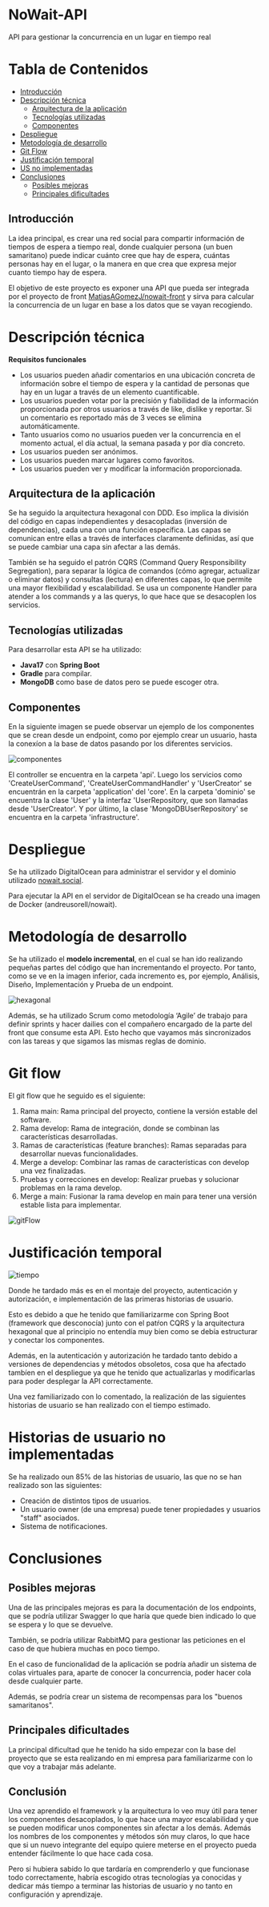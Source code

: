 # NoWait-API
API para gestionar la concurrencia en un lugar en tiempo real

# Tabla de Contenidos

- [Introducción](#introducción)
- [Descripción técnica](#descripción-técnica)
    - [Arquitectura de la aplicación](#arquitectura-de-la-aplicación)
    - [Tecnologías utilizadas](#tecnologías-utilizadas)
    - [Componentes](#componentes)
- [Despliegue](#despliegue)
- [Metodología de desarrollo](#metodología-de-desarrollo)
- [Git Flow](#git-flow)
- [Justificación temporal](#justificación-temporal)
- [US no implementadas](#Historias-de-usuario-no-implementadas)
- [Conclusiones](#conclusiones)
    - [Posibles mejoras](#posibles-mejoras)
    - [Principales dificultades](#principales-dificultades)


## Introducción

La idea principal, es crear una red social para compartir información de tiempos de espera a tiempo real, donde cualquier persona (un buen samaritano) puede indicar cuánto cree que hay de espera, cuántas personas hay en el lugar, o la manera en que crea que expresa mejor cuanto tiempo hay de espera.

El objetivo de este proyecto es exponer una API que pueda ser integrada por el proyecto de front [MatiasAGomezJ/nowait-front](https://github.com/MatiasAGomezJ/nowait-front) y sirva para calcular la concurrencia de un lugar en base a los datos que se vayan recogiendo.

# Descripción técnica

**Requisitos funcionales**

- Los usuarios pueden añadir comentarios en una ubicación concreta de información sobre el tiempo de espera y la cantidad de personas que hay en un lugar a través de un elemento cuantificable.
- Los usuarios pueden votar por la precisión y fiabilidad de la información proporcionada por otros usuarios a través de like, dislike y reportar. Si un comentario es reportado más de 3 veces se elimina automáticamente.
- Tanto usuarios como no usuarios pueden ver la concurrencia en el momento actual, el día actual, la semana pasada y por día concreto.
- Los usuarios pueden ser anónimos.
- Los usuarios pueden marcar lugares como favoritos.
- Los usuarios pueden ver y modificar la información proporcionada.

## Arquitectura de la aplicación

Se ha seguido la arquitectura hexagonal con DDD. Eso implica la división del código en capas independientes y desacopladas (inversión de dependencias), cada una con una función específica. Las capas se comunican entre ellas a través de interfaces claramente definidas, así que se puede cambiar una capa sin afectar a las demás.

También se ha seguido el patrón CQRS (Command Query Responsibility Segregation), para separar la lógica de comandos (cómo agregar, actualizar o eliminar datos) y consultas (lectura) en diferentes capas, lo que permite una mayor flexibilidad y escalabilidad. Se usa un componente Handler para atender a los commands y a las querys, lo que hace que se desacoplen los servicios.

## Tecnologías utilizadas

Para desarrollar esta API se ha utilizado:
- **Java17** con **Spring Boot**
- **Gradle** para compilar.
- **MongoDB** como base de datos pero se puede escoger otra.

## Componentes

En la siguiente imagen se puede observar un ejemplo de los componentes que se crean desde un endpoint, como por ejemplo crear un usuario, hasta la conexíon a la base de datos pasando por los diferentes servicios.

![componentes](imgs/Captura%20desde%202023-06-01%2009-48-12.png)

El controller se encuentra en la carpeta 'api'. Luego los servicios como 'CreateUserCommand', 'CreateUserCommandHandler' y 'UserCreator' se encuentrán en la carpeta 'application' del 'core'. En la carpeta 'dominio' se encuentra la clase 'User' y la interfaz 'UserRepository, que son llamadas desde 'UserCreator'. Y por último, la clase 'MongoDBUserRepository' se encuentra en la carpeta 'infrastructure'.

# Despliegue

Se ha utilizado DigitalOcean para administrar el servidor y el dominio utilizado [nowait.social](http://nowait.social/).

Para ejecutar la API en el servidor de DigitalOcean se ha creado una imagen de Docker (andreusorell/nowait).

# Metodología de desarrollo

Se ha utilizado el **modelo incremental**, en el cual se han ido realizando pequeñas partes del código que han incrementando el proyecto. Por tanto, como se ve en la imagen inferior, cada incremento es, por ejemplo, Análisis, Diseño, Implementación y Prueba de un endpoint.

![hexagonal](imgs/Captura.PNG)

Además, se ha utilizado Scrum como metodología ‘Agile’ de trabajo para definir sprints y hacer dailies con el compañero encargado de la parte del front que consume esta API. Esto hecho que vayamos más sincronizados con las tareas y que sigamos las mismas reglas de dominio.

# Git flow

El git flow que he seguido es el siguiente:

1. Rama main: Rama principal del proyecto, contiene la versión estable del software.
2. Rama develop: Rama de integración, donde se combinan las características desarrolladas.
3. Ramas de características (feature branches): Ramas separadas para desarrollar nuevas funcionalidades.
4. Merge a develop: Combinar las ramas de características con develop una vez finalizadas.
5. Pruebas y correcciones en develop: Realizar pruebas y solucionar problemas en la rama develop.
6. Merge a main: Fusionar la rama develop en main para tener una versión estable lista para implementar.

![gitFlow](imgs/Captura%20desde%202023-06-12%2012-26-54.png)

# Justificación temporal

![tiempo](imgs/image.png)

Donde he tardado más es en el montaje del proyecto, autenticación y autorización, e implementación de las primeras historias de usuario.

Esto es debido a que he tenido que familiarizarme con Spring Boot (framework que desconocía) junto con el patŕon CQRS y la arquitectura hexagonal que al principio no entendía muy bien como se debía estructurar y conectar los componentes.

Además, en la autenticación y autorización he tardado tanto debido a versiones de dependencias y métodos obsoletos, cosa que ha afectado tambíen en el despliegue ya que he tenido que actualizarlas y modificarlas para poder desplegar la API correctamente.

Una vez familiarizado con lo comentado, la realización de las siguientes historias de usuario se han realizado con el tiempo estimado.

# Historias de usuario no implementadas

Se ha realizado oun 85% de las historias de usuario, las que no se han realizado son las siguientes:
- Creación de distintos tipos de usuarios.
- Un usuario owner (de una empresa) puede tener propiedades y usuarios "staff" asociados.
- Sistema de notificaciones.

# Conclusiones

## Posibles mejoras

Una de las principales mejoras es para la documentación de los endpoints, que se podría utilizar Swagger lo que haría que quede bien indicado lo que se espera y lo que se devuelve.

También, se podría utilizar RabbitMQ para gestionar las peticiones en el caso de que hubiera muchas en poco tiempo.

En el caso de funcionalidad de la aplicación se podría añadir un sistema de colas virtuales para, aparte de conocer la concurrencia, poder hacer cola desde cualquier parte.

Además, se podría crear un sistema de recompensas para los "buenos samaritanos".

## Principales dificultades

La principal dificultad que he tenido ha sido empezar con la base del proyecto que se esta realizando en mi empresa para familiarizarme con lo que voy a trabajar más adelante.

## Conclusión

Una vez aprendido el framework y la arquitectura lo veo muy útil para tener los componentes desacoplados, lo que hace una mayor escalabilidad y que se pueden modificar unos componentes sin afectar a los demás. Además los nombres de los componentes y métodos són muy claros, lo que hace que si un nuevo integrante del equipo quiere meterse en el proyecto pueda entender fácilmente lo que hace cada cosa.

Pero si hubiera sabido lo que tardaría en comprenderlo y que funcionase todo correctamente, habría escogido otras tecnologías ya conocidas y dedicar más tiempo a terminar las historias de usuario y no tanto en configuración y aprendizaje.
